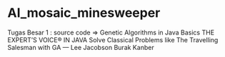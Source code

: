 # AI_mosaic_minesweeper
Tugas Besar 1 : source code => Genetic Algorithms in Java Basics THE EXPERT’S VOICE® IN JAVA Solve Classical Problems like The Travelling Salesman with GA — Lee Jacobson Burak Kanber
